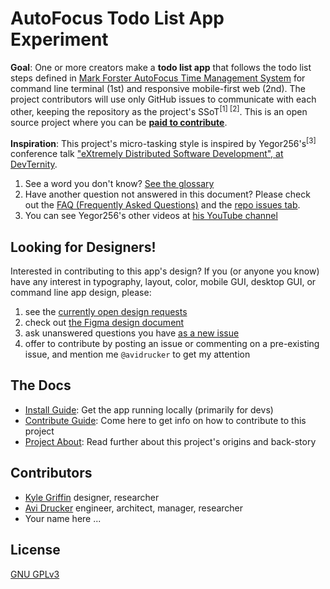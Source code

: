 # AutoFocus Todo List App Experiment

**Goal**: One or more creators make a **todo list app** that follows the todo list steps defined in [Mark Forster AutoFocus Time Management System](http://markforster.squarespace.com/autofocus-system/) for command line terminal (1st) and responsive mobile-first web (2nd). The project contributors will use only GitHub issues to communicate with each other, keeping the repository as the project's SSoT<sup>[1] [2]</sup>. This is an open source project where you can be **[paid to contribute](https://github.com/avidrucker/autofocus-exp/issues/173)**.

**Inspiration**: This project's micro-tasking style is inspired by Yegor256's<sup>[3]</sup> conference talk ["eXtremely Distributed Software Development", at DevTernity](https://www.youtube.com/watch?v=7EytYc7K5JA).

1. See a word you don't know? [See the glossary](https://github.com/avidrucker/autofocus-exp/blob/master/docs/glossary.md)
2. Have another question not answered in this document? Please check out the [FAQ (Frequently Asked Questions)](https://github.com/avidrucker/autofocus-exp/blob/master/docs/faq.md) and the [repo issues tab](https://github.com/avidrucker/autofocus-exp/issues).
3. You can see Yegor256's other videos at [his YouTube channel](https://www.youtube.com/user/technoparkcorp/)

## Looking for Designers!

Interested in contributing to this app's design? If you (or anyone you know) have any interest in typography, layout, color, mobile GUI, desktop GUI, or command line app design, please:

1. see the [currently open design requests](https://github.com/avidrucker/autofocus-exp/issues?q=is%3Aopen+is%3Aissue+label%3Adesign+milestone%3Amvp-demo)
2. check out [the Figma design document](https://www.figma.com/file/xLQLwhw01n12pKgAnRt8Pt/AutoFocus-Design-Doc?node-id=0%3A1)
3. ask unanswered questions you have [as a new issue](https://github.com/avidrucker/autofocus-exp/issues/new)
4. offer to contribute by posting an issue or commenting on a pre-existing issue, and mention me `@avidrucker` to get my attention

## The Docs

- [Install Guide](https://github.com/avidrucker/autofocus-exp/blob/master/docs/how-to-install.md): Get the app running locally (primarily for devs)
- [Contribute Guide](https://github.com/avidrucker/autofocus-exp/blob/master/docs/how-to-contribute.md): Come here to get info on how to contribute to this project
- [Project About](https://github.com/avidrucker/autofocus-exp/blob/master/docs/project-about.md): Read further about this project's origins and back-story

## Contributors

- [Kyle Griffin](https://github.com/kaerudesigns) designer, researcher
- [Avi Drucker](https://github.com/avidrucker) engineer, architect, manager, researcher
- Your name here ...

## License
[GNU GPLv3](https://choosealicense.com/licenses/gpl-3.0/#)
